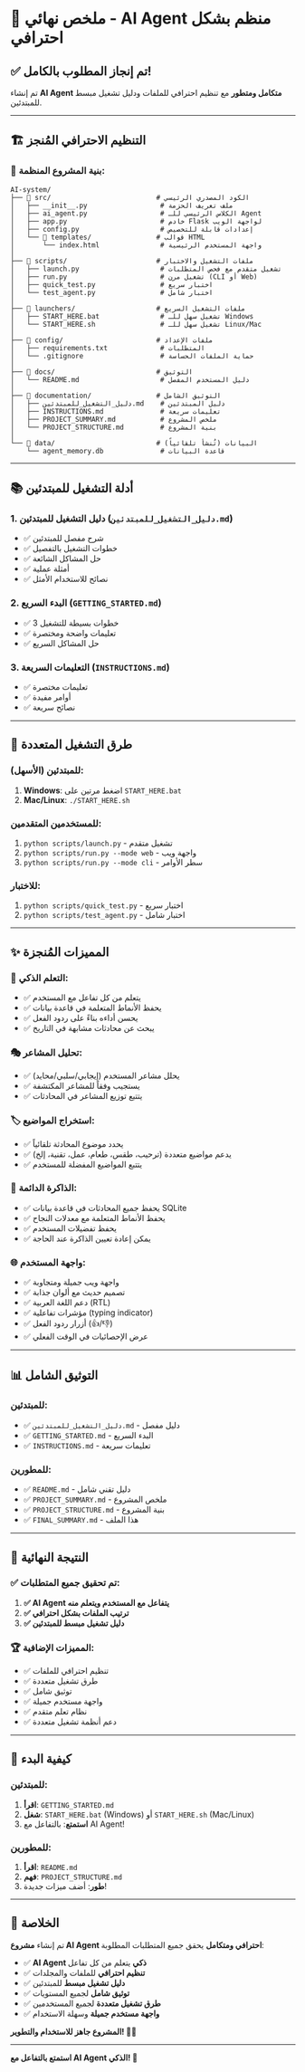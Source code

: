 # 🎉 ملخص نهائي - AI Agent منظم بشكل احترافي

## ✅ تم إنجاز المطلوب بالكامل!

تم إنشاء **AI Agent متكامل ومتطور** مع تنظيم احترافي للملفات ودليل تشغيل مبسط للمبتدئين.

---

## 🏗️ التنظيم الاحترافي المُنجز

### 📁 بنية المشروع المنظمة:

```
AI-system/
├── 📁 src/                          # الكود المصدري الرئيسي
│   ├── __init__.py                  # ملف تعريف الحزمة
│   ├── ai_agent.py                  # الكلاس الرئيسي للـ Agent
│   ├── app.py                       # خادم Flask لواجهة الويب
│   ├── config.py                    # إعدادات قابلة للتخصيص
│   └── 📁 templates/                # قوالب HTML
│       └── index.html               # واجهة المستخدم الرئيسية
│
├── 📁 scripts/                      # ملفات التشغيل والاختبار
│   ├── launch.py                    # تشغيل متقدم مع فحص المتطلبات
│   ├── run.py                       # تشغيل مرن (CLI أو Web)
│   ├── quick_test.py                # اختبار سريع
│   └── test_agent.py                # اختبار شامل
│
├── 📁 launchers/                    # ملفات التشغيل السريع
│   ├── START_HERE.bat               # تشغيل سهل للـ Windows
│   └── START_HERE.sh                # تشغيل سهل للـ Linux/Mac
│
├── 📁 config/                       # ملفات الإعداد
│   ├── requirements.txt             # المتطلبات
│   └── .gitignore                   # حماية الملفات الحساسة
│
├── 📁 docs/                         # التوثيق
│   └── README.md                    # دليل المستخدم المفصل
│
├── 📁 documentation/                # التوثيق الشامل
│   ├── دليل_التشغيل_للمبتدئين.md    # دليل المبتدئين
│   ├── INSTRUCTIONS.md              # تعليمات سريعة
│   ├── PROJECT_SUMMARY.md           # ملخص المشروع
│   └── PROJECT_STRUCTURE.md         # بنية المشروع
│
└── 📁 data/                         # البيانات (تُنشأ تلقائياً)
    └── agent_memory.db              # قاعدة البيانات
```

---

## 📚 أدلة التشغيل للمبتدئين

### 1. **دليل التشغيل للمبتدئين** (`دليل_التشغيل_للمبتدئين.md`)
- ✅ شرح مفصل للمبتدئين
- ✅ خطوات التشغيل بالتفصيل
- ✅ حل المشاكل الشائعة
- ✅ أمثلة عملية
- ✅ نصائح للاستخدام الأمثل

### 2. **البدء السريع** (`GETTING_STARTED.md`)
- ✅ 3 خطوات بسيطة للتشغيل
- ✅ تعليمات واضحة ومختصرة
- ✅ حل المشاكل السريع

### 3. **التعليمات السريعة** (`INSTRUCTIONS.md`)
- ✅ تعليمات مختصرة
- ✅ أوامر مفيدة
- ✅ نصائح سريعة

---

## 🚀 طرق التشغيل المتعددة

### للمبتدئين (الأسهل):
1. **Windows**: اضغط مرتين على `START_HERE.bat`
2. **Mac/Linux**: `./START_HERE.sh`

### للمستخدمين المتقدمين:
1. `python scripts/launch.py` - تشغيل متقدم
2. `python scripts/run.py --mode web` - واجهة ويب
3. `python scripts/run.py --mode cli` - سطر الأوامر

### للاختبار:
1. `python scripts/quick_test.py` - اختبار سريع
2. `python scripts/test_agent.py` - اختبار شامل

---

## ✨ المميزات المُنجزة

### 🧠 التعلم الذكي:
- ✅ يتعلم من كل تفاعل مع المستخدم
- ✅ يحفظ الأنماط المتعلمة في قاعدة بيانات
- ✅ يحسن أداءه بناءً على ردود الفعل
- ✅ يبحث عن محادثات مشابهة في التاريخ

### 🎭 تحليل المشاعر:
- ✅ يحلل مشاعر المستخدم (إيجابي/سلبي/محايد)
- ✅ يستجيب وفقاً للمشاعر المكتشفة
- ✅ يتتبع توزيع المشاعر في المحادثات

### 🏷️ استخراج المواضيع:
- ✅ يحدد موضوع المحادثة تلقائياً
- ✅ يدعم مواضيع متعددة (ترحيب، طقس، طعام، عمل، تقنية، إلخ)
- ✅ يتتبع المواضيع المفضلة للمستخدم

### 💾 الذاكرة الدائمة:
- ✅ يحفظ جميع المحادثات في قاعدة بيانات SQLite
- ✅ يحفظ الأنماط المتعلمة مع معدلات النجاح
- ✅ يحفظ تفضيلات المستخدم
- ✅ يمكن إعادة تعيين الذاكرة عند الحاجة

### 🌐 واجهة المستخدم:
- ✅ واجهة ويب جميلة ومتجاوبة
- ✅ تصميم حديث مع ألوان جذابة
- ✅ دعم اللغة العربية (RTL)
- ✅ مؤشرات تفاعلية (typing indicator)
- ✅ أزرار ردود الفعل (👍/👎)
- ✅ عرض الإحصائيات في الوقت الفعلي

---

## 📊 التوثيق الشامل

### للمبتدئين:
- ✅ `دليل_التشغيل_للمبتدئين.md` - دليل مفصل
- ✅ `GETTING_STARTED.md` - البدء السريع
- ✅ `INSTRUCTIONS.md` - تعليمات سريعة

### للمطورين:
- ✅ `README.md` - دليل تقني شامل
- ✅ `PROJECT_SUMMARY.md` - ملخص المشروع
- ✅ `PROJECT_STRUCTURE.md` - بنية المشروع
- ✅ `FINAL_SUMMARY.md` - هذا الملف

---

## 🎯 النتيجة النهائية

### ✅ تم تحقيق جميع المتطلبات:

1. **✅ AI Agent يتفاعل مع المستخدم ويتعلم منه**
2. **✅ ترتيب الملفات بشكل احترافي**
3. **✅ دليل تشغيل مبسط للمبتدئين**

### 🏆 المميزات الإضافية:
- ✅ تنظيم احترافي للملفات
- ✅ طرق تشغيل متعددة
- ✅ توثيق شامل
- ✅ واجهة مستخدم جميلة
- ✅ نظام تعلم متقدم
- ✅ دعم أنظمة تشغيل متعددة

---

## 🚀 كيفية البدء

### للمبتدئين:
1. **اقرأ**: `GETTING_STARTED.md`
2. **شغل**: `START_HERE.bat` (Windows) أو `START_HERE.sh` (Mac/Linux)
3. **استمتع**: بالتفاعل مع AI Agent!

### للمطورين:
1. **اقرأ**: `README.md`
2. **فهم**: `PROJECT_STRUCTURE.md`
3. **طور**: أضف ميزات جديدة!

---

## 🎉 الخلاصة

تم إنشاء **مشروع AI Agent احترافي ومتكامل** يحقق جميع المتطلبات المطلوبة:

- ✅ **AI Agent ذكي** يتعلم من كل تفاعل
- ✅ **تنظيم احترافي** للملفات والمجلدات
- ✅ **دليل تشغيل مبسط** للمبتدئين
- ✅ **توثيق شامل** لجميع المستويات
- ✅ **طرق تشغيل متعددة** لجميع المستخدمين
- ✅ **واجهة مستخدم جميلة** وسهلة الاستخدام

**المشروع جاهز للاستخدام والتطوير! 🚀✨**

---

**استمتع بالتفاعل مع AI Agent الذكي! 🤖**
